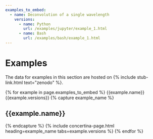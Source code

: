 ```yaml
---
examples_to_embed:
  - name: Deconvolution of a single wavelength
    versions:
      - name: Python
        url: /examples/jupyter/example_1.html
      - name: Bash
        url: /examples/bash/example_1.html
---
```



# Examples #

The data for examples in this section are hosted on {% include stub-link.html text="zenodo" %}.

{% for example in page.examples_to_embed %}
	{{example.name}}
	{{example.versions}}
	{% capture example_name %}
		<h2>{{example.name}}</h2>
	{% endcapture %}
	{% include concertina-page.html heading=example_name tabs=example.versions %}
{% endfor %}